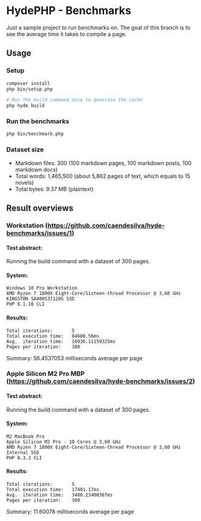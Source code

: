 # HydePHP - Benchmarks

Just a sample project to run benchmarks on. The goal of this branch is to see the average time it takes to compile a page.

## Usage

### Setup

```bash
composer install
php bin/setup.php

# Run the build command once to generate the cache
php hyde build
```

### Run the benchmarks

```bash
php bin/benchmark.php
```

### Dataset size

- Markdown files: 300 (100 markdown pages, 100 markdown posts, 100 markdown docs)
- Total words: 1,465,500 (about 5,862 pages of text, which equals to 15 novels)
- Total bytes: 9.37 MB (plaintext)


## Result overviews

### Workstation (https://github.com/caendesilva/hyde-benchmarks/issues/1)

#### Test abstract:

Running the build command with a dataset of 300 pages.

#### System:

```
Windows 10 Pro Workstation 
AMD Ryzen 7 1800X Eight-Core/Sixteen-thread Processor @ 3,60 GHz
KINGSTON SA400S37120G SSD
PHP 8.1.10 CLI
```

#### Results:

```
Total iterations:       5
Total execution time:   84680.56ms
Avg.  iteration time:   16936.11159325ms
Pages per iteration:    300
```

Summary: 56.4537053 milliseconds average per page


### Apple Silicon M2 Pro MBP (https://github.com/caendesilva/hyde-benchmarks/issues/2)

#### Test abstract:

Running the build command with a dataset of 300 pages.

#### System:

```
M2 MacBook Pro
Apple Silicon M2 Pro - 10 Cores @ 3,60 GHz
AMD Ryzen 7 1800X Eight-Core/Sixteen-thread Processor @ 3,60 GHz
Internal SSD
PHP 8.3.2 CLI
```

#### Results:

```
Total iterations:       5
Total execution time:   17401.17ms
Avg.  iteration time:   3480.23400307ms
Pages per iteration:    300
```

Summary: 11.60078 milliseconds average per page

